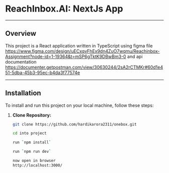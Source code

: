 # ReachInbox.AI: NextJs App

---

## Overview

This project is a React application written in TypeScript using figma file https://www.figma.com/design/uECxqvFhEx9dn4ZuO7wqmu/Reachinbox-Assignment?node-id=1-19364&t=mSP6gTktK9DBwBm3-0
and api documentation
https://documenter.getpostman.com/view/30630244/2sA2rCTMKr#60d1e451-5dba-45b3-95ec-b4da3f77574e

---

## Installation

To install and run this project on your local machine, follow these steps:

1. **Clone Repository:**
   ```bash
   git clone https://github.com/hardikarora2311/onebox.git

   cd into project

   run `npm install`

   run `npm run dev`

   now open in browser 
   http://localhost:3000/